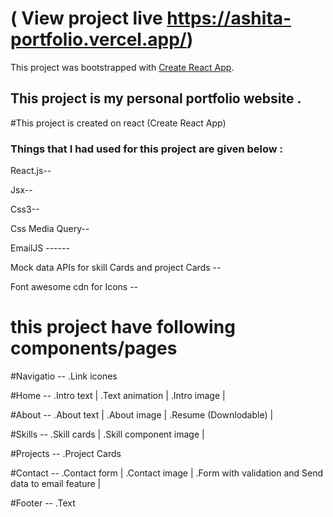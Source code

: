 # ( View project  live https://ashita-portfolio.vercel.app/)

This project was bootstrapped with [Create React App](https://github.com/facebook/create-react-app).

## This project is my personal portfolio website .

#This project is created on  react (Create React App)

### Things that  I had used for this project are given below :

React.js--

Jsx--

Css3--

Css Media Query--

EmailJS ------

Mock data APIs for skill Cards and project Cards --

Font awesome cdn for Icons --

# this project have following components/pages 

#Navigatio --
.Link icones

#Home --
.Intro text |
.Text animation |
.Intro image |

#About --
.About text |
.About image |
.Resume (Downlodable) |

#Skills --
.Skill cards |
.Skill component image |

#Projects --
.Project Cards 

#Contact --
.Contact form  |
.Contact image |
.Form with validation and Send data to email feature |

#Footer --
.Text

